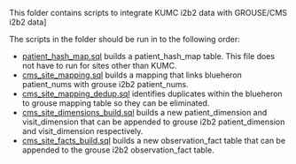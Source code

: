This folder contains scripts to integrate KUMC i2b2 data with GROUSE/CMS i2b2 data]

The scripts in the folder should be run in to the following order:
  - [patient_hash_map.sql](patient_hash_map.sql) builds a patient_hash_map table. This file does not have to run for sites other than KUMC. 
  - [cms_site_mapping.sql](cms_kumc_mapping.sql) builds a mapping that links blueheron patient_nums with grouse i2b2 patient_nums.
  - [cms_site_mapping_dedup.sql](cms_kumc_mapping_dedup.sql) identifies duplicates within the blueheron to grouse mapping table so they can be eliminated. 
  - [cms_site_dimensions_build.sql](cms_kumc_dimensions_build.sql) builds a new patient_dimension and visit_dimension that can be appended to grouse i2b2 patient_dimension and visit_dimension respectively.
  - [cms_site_facts_build.sql](cms_kumc_facts_build.sql) builds a new observation_fact table that can be appended to the grouse i2b2 observation_fact table.  
